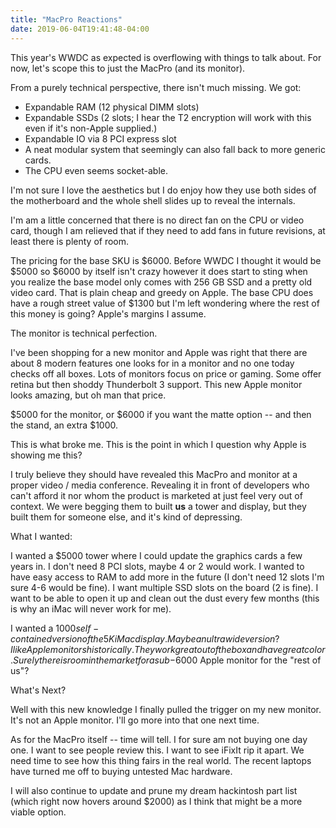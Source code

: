 ```yaml
---
title: "MacPro Reactions"
date: 2019-06-04T19:41:48-04:00
---
```


This year's WWDC as expected is overflowing with things to talk about. For now, let's scope this to just the MacPro (and its monitor).

From a purely technical perspective, there isn't much missing. We got:

* Expandable RAM (12 physical DIMM slots)
* Expandable SSDs (2 slots; I hear the T2 encryption will work with this even if it's non-Apple supplied.)
* Expandable IO via 8 PCI express slot
* A neat modular system that seemingly can also fall back to more generic cards.
* The CPU even seems socket-able.

I'm not sure I love the aesthetics but I do enjoy how they use both sides of the motherboard and the whole shell slides up to reveal the internals.

I'm am a little concerned that there is no direct fan on the CPU or video card, though I am relieved that if they need to add fans in future revisions, at least there is plenty of room.

The pricing for the base SKU is $6000. Before WWDC I thought it would be $5000 so $6000 by itself isn't crazy however it does start to sting when you realize the base model only comes with 256 GB SSD and a pretty old video card. That is plain cheap and greedy on Apple. The base CPU does have a rough street value of $1300 but I'm left wondering where the rest of this money is going? Apple's margins I assume.

The monitor is technical perfection.

I've been shopping for a new monitor and Apple was right that there are about 8 modern features one looks for in a monitor and no one today checks off all boxes. Lots of monitors focus on price or gaming. Some offer retina but then shoddy Thunderbolt 3 support. This new Apple monitor looks amazing, but oh man that price.

$5000 for the monitor, or $6000 if you want the matte option -- and then the stand, an extra $1000.

This is what broke me. This is the point in which I question why Apple is showing me this?
 
I truly believe they should have revealed this MacPro and monitor at a proper video / media conference. Revealing it in front of developers who can't afford it nor whom the product is marketed at just feel very out of context. We were begging them to built **us** a tower and display, but they built them for someone else, and it's kind of depressing.

What I wanted:

I wanted a $5000 tower where I could update the graphics cards a few years in. I don't need 8 PCI slots, maybe 4 or 2 would work. I wanted to have easy access to RAM to add more in the future (I don't need 12 slots I'm sure 4-6 would be fine). I want multiple SSD slots on the board (2 is fine). I want to be able to open it up and clean out the dust every few months (this is why an iMac will never work for me).

I wanted a $1000 self-contained version of the 5K iMac display. Maybe an ultrawide version? I like Apple monitors historically. They work great out of the box and have great color. Surely there is room in the market for a sub-$6000 Apple monitor for the "rest of us"?

What's Next?

Well with this new knowledge I finally pulled the trigger on my new monitor. It's not an Apple monitor. I'll go more into that one next time. 

As for the MacPro itself -- time will tell. I for sure am not buying one day one. I want to see people review this. I want to see iFixIt rip it apart. We need time to see how this thing fairs in the real world. The recent laptops have turned me off to buying untested Mac hardware. 

I will also continue to update and prune my dream hackintosh part list (which right now hovers around $2000) as I think that might be a more viable option. 